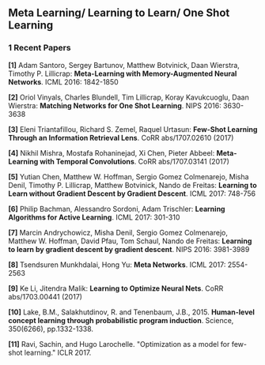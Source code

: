 ## Meta Learning/ Learning to Learn/ One Shot Learning


### 1 Recent Papers

**[1]** Adam Santoro, Sergey Bartunov, Matthew Botvinick, Daan Wierstra, Timothy P. Lillicrap: **Meta-Learning with Memory-Augmented Neural Networks**. ICML 2016: 1842-1850

**[2]** Oriol Vinyals, Charles Blundell, Tim Lillicrap, Koray Kavukcuoglu, Daan Wierstra: **Matching Networks for One Shot Learning**. NIPS 2016: 3630-3638

**[3]** Eleni Triantafillou, Richard S. Zemel, Raquel Urtasun: **Few-Shot Learning Through an Information Retrieval Lens**. CoRR abs/1707.02610 (2017)

**[4]** Nikhil Mishra, Mostafa Rohaninejad, Xi Chen, Pieter Abbeel: **Meta-Learning with Temporal Convolutions**. CoRR abs/1707.03141 (2017)

**[5]** Yutian Chen, Matthew W. Hoffman, Sergio Gomez Colmenarejo, Misha Denil, Timothy P. Lillicrap, Matthew Botvinick, Nando de Freitas: **Learning to Learn without Gradient Descent by Gradient Descent**. ICML 2017: 748-756

**[6]** Philip Bachman, Alessandro Sordoni, Adam Trischler: **Learning Algorithms for Active Learning**. ICML 2017: 301-310

**[7]** Marcin Andrychowicz, Misha Denil, Sergio Gomez Colmenarejo, Matthew W. Hoffman, David Pfau, Tom Schaul, Nando de Freitas: **Learning to learn by gradient descent by gradient descent**. NIPS 2016: 3981-3989

**[8]** Tsendsuren Munkhdalai, Hong Yu: **Meta Networks**. ICML 2017: 2554-2563

**[9]** Ke Li, Jitendra Malik: **Learning to Optimize Neural Nets**. CoRR abs/1703.00441 (2017)

**[10]** Lake, B.M., Salakhutdinov, R. and Tenenbaum, J.B., 2015. **Human-level concept learning through probabilistic program induction**. Science, 350(6266), pp.1332-1338.

**[11]** Ravi, Sachin, and Hugo Larochelle. "Optimization as a model for few-shot learning." ICLR 2017.





